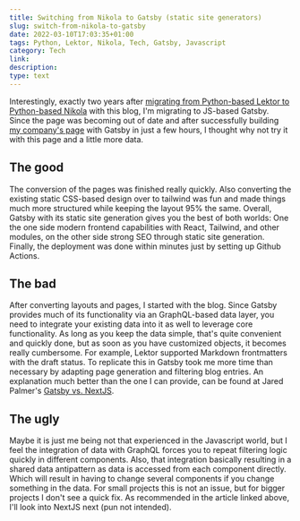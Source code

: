 ```yaml
---
title: Switching from Nikola to Gatsby (static site generators)
slug: switch-from-nikola-to-gatsby
date: 2022-03-10T17:03:35+01:00
tags: Python, Lektor, Nikola, Tech, Gatsby, Javascript
category: Tech
link:
description:
type: text
---
```


Interestingly, exactly two years after [migrating from Python-based Lektor to Python-based Nikola](/posts/switch-from-lektor-to-nikola)
with this blog, I'm migrating to JS-based Gatsby.
Since the page was becoming out of date
and after successfully building [my company's page](https://loreyventures.com) with Gatsby in just a few hours,
I thought why not try it with this page and a little more data.

## The good
The conversion of the pages was finished really quickly.
Also converting the existing static CSS-based design over to tailwind was fun and made things much more structured
while keeping the layout 95% the same.
Overall, Gatsby with its static site generation gives you the best of both worlds:
One the one side modern frontend capabilities with React, Tailwind, and other modules,
on the other side strong SEO through static site generation.
Finally, the deployment was done within minutes just by setting up Github Actions.

## The bad
After converting layouts and pages, I started with the blog.
Since Gatsby provides much of its functionality via an GraphQL-based data layer,
you need to integrate your existing data into it as well to leverage core functionality.
As long as you keep the data simple, that's quite convenient and quickly done,
but as soon as you have customized objects,
it becomes really cumbersome.
For example, Lektor supported Markdown frontmatters with the draft status.
To replicate this in Gatsby took me more time than necessary by adapting page generation and filtering blog entries.
An explanation much better than the one I can provide, 
can be found at Jared Palmer's [Gatsby vs. NextJS](https://jaredpalmer.com/gatsby-vs-nextjs).

## The ugly
Maybe it is just me being not that experienced in the Javascript world,
but I feel the integration of data with GraphQL forces you to repeat filtering logic quickly in different components.
Also, that integration basically resulting in a shared data antipattern 
as data is accessed from each component directly.
Which will result in having to change several components
if you change something in the data.
For small projects this is not an issue, but for bigger projects I don't see a quick fix.
As recommended in the article linked above, I'll look into NextJS next (pun not intended).